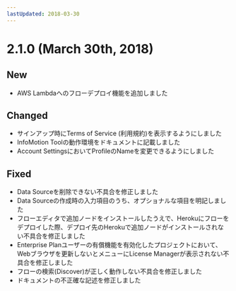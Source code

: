 ```yaml
---
lastUpdated: 2018-03-30
---
```


# 2.1.0 (March 30th, 2018)

## New

- AWS Lambdaへのフローデプロイ機能を追加しました

## Changed

- サインアップ時にTerms of Service (利用規約)を表示するようにしました
- InfoMotion Toolの動作環境をドキュメントに記載しました
- Account SettingsにおいてProfileのNameを変更できるようにしました

## Fixed

- Data Sourceを削除できない不具合を修正しました
- Data Sourceの作成時の入力項目のうち、オプショナルな項目を明記しました
- フローエディタで追加ノードをインストールしたうえで、Herokuにフローをデプロイした際、デプロイ先のHerokuで追加ノードがインストールされない不具合を修正しました
- Enterprise Planユーザーの有償機能を有効化したプロジェクトにおいて、Webブラウザを更新しないとメニューにLicense Managerが表示されない不具合を修正しました
- フローの検索(Discover)が正しく動作しない不具合を修正しました
- ドキュメントの不正確な記述を修正しました

